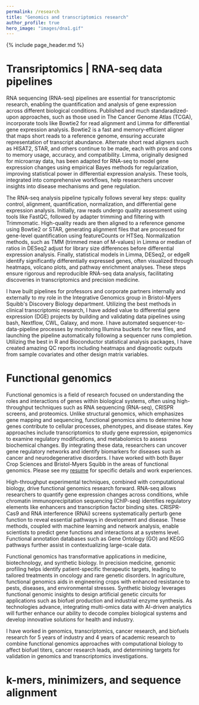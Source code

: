 ```yaml
---
permalink: /research
title: "Genomics and transcriptomics research"
author_profile: true
hero_image: "images/dna1.gif"
---
```


{% include page_header.md %}


# Transriptomics | RNA-seq data pipelines

RNA sequencing (RNA-seq) pipelines are essential for transcriptomic research, enabling the quantification and analysis of gene expression across different biological conditions. Published and much standaradized-upon approaches, such as those used in The Cancer Genome Atlas (TCGA), incorporate tools like Bowtie2 for read alignment and Limma for differential gene expression analysis. Bowtie2 is a fast and memory-efficient aligner that maps short reads to a reference genome, ensuring accurate representation of transcript abundance. Alternate short read aligners such as HISAT2, STAR, and others continue to be made, each with pros and cons to memory usage, accuracy, and compatibility. Limma, originally designed for microarray data, has been adapted for RNA-seq to model gene expression changes using empirical Bayes methods for regularization, improving statistical power in differential expression analysis. These tools, integrated into comprehensive workflows, help researchers uncover insights into disease mechanisms and gene regulation.

The RNA-seq analysis pipeline typically follows several key steps: quality control, alignment, quantification, normalization, and differential gene expression analysis. Initially, raw reads undergo quality assessment using tools like FastQC, followed by adapter trimming and filtering with Trimmomatic. High-quality reads are then aligned to a reference genome using Bowtie2 or STAR, generating alignment files that are processed for gene-level quantification using featureCounts or HTSeq. Normalization methods, such as TMM (trimmed mean of M-values) in Limma or median of ratios in DESeq2 adjust for library size differences before differential expression analysis. Finally, statistical models in Limma, DESeq2, or edgeR identify significantly differentially expressed genes, often visualized through heatmaps, volcano plots, and pathway enrichment analyses. These steps ensure rigorous and reproducible RNA-seq data analysis, facilitating discoveries in transcriptomics and precision medicine.

I have built pipelines for professors and corporate partners internally and externally to my role in the Integrative Genomics group in Bristol-Myers Squibb's Discovery Biology department. Utilizing the best methods in clinical transcriptomic research, I have added value to differential gene expression (DGE) projects by building and validating data pipelines using bash, Nextflow, CWL, Galaxy, and more. I have automated sequencer-to-data-pipeline processes by monitoring Illumina buckets for new files, and launching the pipeline automatically following a sequencer runs completion. Utilizing the best in R and Bioconductor statistical analysis packages, I have created amazing QC reports including heatmaps and diagnostic outputs from sample covariates and other design matrix variables.


# Functional genomics


Functional genomics is a field of research focused on understanding the roles and interactions of genes within biological systems, often using high-throughput techniques such as RNA sequencing (RNA-seq), CRISPR screens, and proteomics. Unlike structural genomics, which emphasizes gene mapping and sequencing, functional genomics aims to determine how genes contribute to cellular processes, phenotypes, and disease states. Key approaches include transcriptomics to study gene expression, epigenomics to examine regulatory modifications, and metabolomics to assess biochemical changes. By integrating these data, researchers can uncover gene regulatory networks and identify biomarkers for diseases such as cancer and neurodegenerative disorders. I have worked with both Bayer Crop Sciences and Bristol-Myers Squibb in the areas of functional genomics. Please see my [resume](/cv) for specific details and work experiences.

High-throughput experimental techniques, combined with computational biology, drive functional genomics research forward. RNA-seq allows researchers to quantify gene expression changes across conditions, while chromatin immunoprecipitation sequencing (ChIP-seq) identifies regulatory elements like enhancers and transcription factor binding sites. CRISPR-Cas9 and RNA interference (RNAi) screens systematically perturb gene function to reveal essential pathways in development and disease. These methods, coupled with machine learning and network analysis, enable scientists to predict gene functions and interactions at a systems level. Functional annotation databases such as Gene Ontology (GO) and KEGG pathways further assist in contextualizing large-scale data.

Functional genomics has transformative applications in medicine, biotechnology, and synthetic biology. In precision medicine, genomic profiling helps identify patient-specific therapeutic targets, leading to tailored treatments in oncology and rare genetic disorders. In agriculture, functional genomics aids in engineering crops with enhanced resistance to pests, diseases, and environmental stresses. Synthetic biology leverages functional genomic insights to design artificial genetic circuits for applications such as biofuel production and industrial enzyme synthesis. As technologies advance, integrating multi-omics data with AI-driven analytics will further enhance our ability to decode complex biological systems and develop innovative solutions for health and industry.

I have worked in genomics, transcriptomics, cancer research, and biofuels research for 5 years of industry and 4 years of academic research to combine functional genomics approaches with computational biology to affect biofuel titers, cancer research leads, and determining targets for validation in genomics and transcriptomics investigations.


# k-mers, minimizers, and sequence alignment



